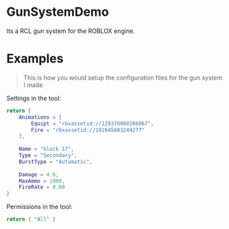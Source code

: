 # GunSystemDemo
Its a RCL gun system for the ROBLOX engine.


# Examples

> This is how you would setup the configuration files for the gun system I made.

Settings in the tool:
```lua
return {
	Animations = {
		Equipt = "rbxassetid://129370008286067",
		Fire = "rbxassetid://102645883244277"
	},
	
	Name = "Glock 17",
	Type = "Secondary",
	BurstType = "Automatic",
	
	Damage = 4.6,
	MaxAmmo = 1000,
	FireRate = 0.08
}
```

Permissions in the tool:
```lua
return { "All" }
```

